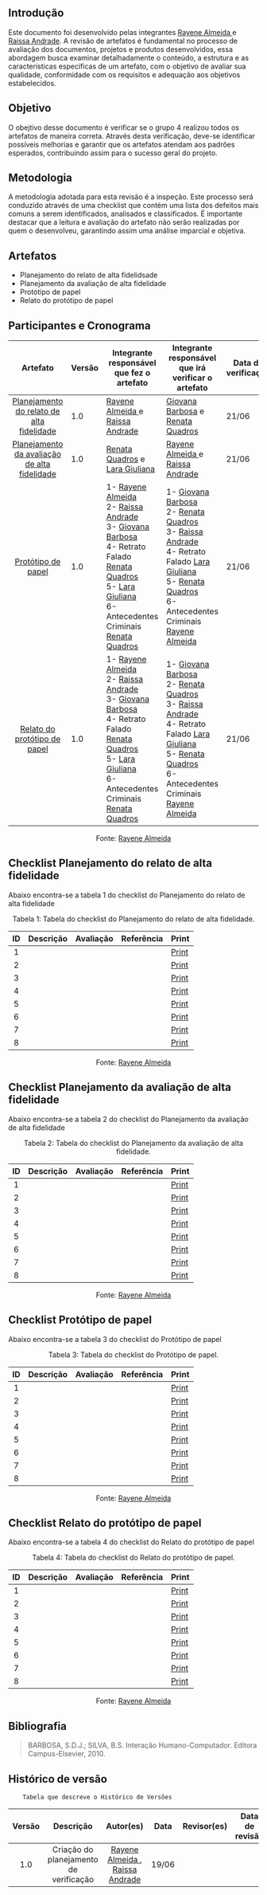## Introdução

Este documento foi desenvolvido pelas integrantes [Rayene Almeida ](https://github.com/rayenealmeida) e [Raissa Andrade](https://github.com/RaissaAndradeS). A revisão de artefatos é fundamental no processo de avaliação dos documentos, projetos e produtos desenvolvidos, essa abordagem busca examinar detalhadamente o conteúdo, a estrutura e as características específicas de um artefato, com o objetivo de avaliar sua qualidade, conformidade com os requisitos e adequação aos objetivos estabelecidos.

## Objetivo 
O obejtivo desse documento é verificar se o grupo 4 realizou todos os artefatos de maneira correta. Através desta verificação, deve-se identificar possíveis melhorias e garantir que os artefatos atendam aos padrões esperados, contribuindo assim para o sucesso geral do projeto.

## Metodologia
A metodologia adotada para esta revisão é a inspeção. Este processo será conduzido através de uma checklist que contém uma lista dos defeitos mais comuns a serem identificados, analisados e classificados. É importante destacar que a leitura e avaliação do artefato não serão realizadas por quem o desenvolveu, garantindo assim uma análise imparcial e objetiva.

## Artefatos

-   Planejamento do relato de alta fidelidsade
-   Planejamento da avaliação de alta fidelidade
-   Protótipo de papel
-   Relato do protótipo de papel

## Participantes e Cronograma

| Artefato | Versão | Integrante responsável que fez o artefato | Integrante responsável que irá verificar o artefato | Data da verificação | Resultado |
| :----------: | ---------- | ------------------------- | ------------------- | ----------- | ------------- |
| [Planejamento do relato de alta fidelidade](https://interacao-humano-computador.github.io/2024.1-PCDF/design/Nivel3/planejamento_relato/) | 1.0 |  [Rayene Almeida ](https://github.com/rayenealmeida) e [Raissa Andrade](https://github.com/RaissaAndradeS)  | [Giovana Barbosa](https://github.com/gio221) e [Renata Quadros](https://github.com/Renatinha28) | 21/06 | [Resultado](https://interacao-humano-computador.github.io/2024.1-PCDF/verificacao/verificacao/Etapa7/plan_relato_altafidelidade/) |
| [Planejamento da avaliação de alta fidelidade](https://interacao-humano-computador.github.io/2024.1-PCDF/design/Nivel3/planejamento_avaliação/) | 1.0 |[Renata Quadros](https://github.com/Renatinha28) e [Lara Giuliana](https://github.com/gravelylara)  | [Rayene Almeida ](https://github.com/rayenealmeida) e [Raissa Andrade](https://github.com/RaissaAndradeS)   | 21/06 | [Resultado](https://interacao-humano-computador.github.io/2024.1-PCDF/verificacao/verificacao/Etapa7/planej_avaliação_alta/) |
| [Protótipo de papel](https://interacao-humano-computador.github.io/2024.1-PCDF/design/Nivel1/storyboard/storyboard/) | 1.0 |1- [Rayene Almeida ](https://github.com/rayenealmeida) <br> 2- [Raissa Andrade](https://github.com/RaissaAndradeS) <br> 3- [Giovana Barbosa](https://github.com/gio221)<br> 4- Retrato Falado [Renata Quadros](https://github.com/Renatinha28) <br> 5- [Lara Giuliana](https://github.com/gravelylara) <br> 6- Antecedentes Criminais [Renata Quadros](https://github.com/Renatinha28) | 1- [Giovana Barbosa](https://github.com/gio221)<br> 2- [Renata Quadros](https://github.com/Renatinha28) <br> 3- [Raissa Andrade](https://github.com/RaissaAndradeS) <br> 4- Retrato Falado [Lara Giuliana](https://github.com/gravelylara) <br> 5- [Renata Quadros](https://github.com/Renatinha28) <br> 6- Antecedentes Criminais [Rayene Almeida ](https://github.com/rayenealmeida)  | 21/06 | [Resultado](https://interacao-humano-computador.github.io/2024.1-PCDF/verificacao/verificacao/Etapa7/prototipo_papel/) |
| [ Relato do protótipo de papel](https://interacao-humano-computador.github.io/2024.1-PCDF/design/Nivel2/prototipo_papel/relato_prototipo_papel/) | 1.0 |1- [Rayene Almeida ](https://github.com/rayenealmeida) <br> 2- [Raissa Andrade](https://github.com/RaissaAndradeS) <br> 3- [Giovana Barbosa](https://github.com/gio221)<br> 4- Retrato Falado [Renata Quadros](https://github.com/Renatinha28) <br> 5- [Lara Giuliana](https://github.com/gravelylara) <br> 6- Antecedentes Criminais [Renata Quadros](https://github.com/Renatinha28) |1- [Giovana Barbosa](https://github.com/gio221)<br> 2- [Renata Quadros](https://github.com/Renatinha28) <br> 3- [Raissa Andrade](https://github.com/RaissaAndradeS) <br> 4- Retrato Falado [Lara Giuliana](https://github.com/gravelylara) <br> 5- [Renata Quadros](https://github.com/Renatinha28) <br> 6- Antecedentes Criminais [Rayene Almeida ](https://github.com/rayenealmeida)   | 21/06 | [Resultado](https://interacao-humano-computador.github.io/2024.1-PCDF/verificacao/verificacao/Etapa7/relato_prototipo_papel/) |

<center> <p>Fonte: <a href="https://github.com/rayenealmeida">Rayene Almeida</a></p></center>


## Checklist Planejamento do relato de alta fidelidade
Abaixo encontra-se a tabela 1 do checklist do  Planejamento do relato de alta fidelidade


<center>Tabela 1: Tabela do checklist do  Planejamento do relato de alta fidelidade. </center> 

| ID | Descrição | Avaliação | Referência | Print |
| :----: | --------- | ---------- | ----------- | ------- |
| 1 | | | | [Print]() |
| 2 | | | | [Print]() |
| 3 | | | | [Print]() |
| 4 | | | | [Print]() |
| 5 | | | | [Print]() |
| 6 | | | | [Print]() |
| 7 | | | | [Print]() |
| 8 | | | | [Print]() |

<center> <p>Fonte: <a href="https://github.com/rayenealmeida">Rayene Almeida</a></p></center>


## Checklist Planejamento da avaliação de alta fidelidade
Abaixo encontra-se a tabela 2 do checklist do  Planejamento da avaliação de alta fidelidade


<center>Tabela 2: Tabela do checklist do  Planejamento da avaliação de alta fidelidade. </center> 


| ID | Descrição | Avaliação | Referência | Print |
| :----: | --------- | ---------- | ----------- | ------- |
| 1 | | | | [Print]() |
| 2 | | | | [Print]() |
| 3 | | | | [Print]() |
| 4 | | | | [Print]() |
| 5 | | | | [Print]() |
| 6 | | | | [Print]() |
| 7 | | | | [Print]() |
| 8 | | | | [Print]() |

<center> <p>Fonte: <a href="https://github.com/rayenealmeida">Rayene Almeida</a></p></center>


## Checklist Protótipo de papel
Abaixo encontra-se a tabela 3 do checklist do Protótipo de papel


<center>Tabela 3: Tabela do checklist do Protótipo de papel. </center> 


| ID | Descrição | Avaliação | Referência | Print |
| :----: | --------- | ---------- | ----------- | ------- |
| 1 | | | | [Print]() |
| 2 | | | | [Print]() |
| 3 | | | | [Print]() |
| 4 | | | | [Print]() |
| 5 | | | | [Print]() |
| 6 | | | | [Print]() |
| 7 | | | | [Print]() |
| 8 | | | | [Print]() |

<center> <p>Fonte: <a href="https://github.com/rayenealmeida">Rayene Almeida</a></p></center>


## Checklist Relato do protótipo de papel
Abaixo encontra-se a tabela 4 do checklist do Relato do protótipo de papel



<center>Tabela 4: Tabela do checklist do Relato do protótipo de papel. </center> 

| ID | Descrição | Avaliação | Referência | Print |
| :----: | --------- | ---------- | ----------- | ------- |
| 1 | | | | [Print]() |
| 2 | | | | [Print]() |
| 3 | | | | [Print]() |
| 4 | | | | [Print]() |
| 5 | | | | [Print]() |
| 6 | | | | [Print]() |
| 7 | | | | [Print]() |
| 8 | | | | [Print]() |

<center> <p>Fonte: <a href="https://github.com/rayenealmeida">Rayene Almeida</a></p></center>



## Bibliografia
> BARBOSA, S.D.J.; SILVA, B.S. Interação Humano-Computador. Editora Campus-Elsevier, 2010.




## Histórico de versão
        Tabela que descreve o Histórico de Versões
|     Versão       |     Descrição      |      Autor(es)      | Data           |  Revisor(es)          |Data de revisão|
| :----------------------------------------------------------: | :-------------------------------: | :-------------------------------------------------: | :-------------------------------: |  :-------------------------------: | :-------------------------------: |
| 1.0 |  Criação do planejamento de verificação | [Rayene Almeida ](https://github.com/rayenealmeida), [Raissa Andrade](https://github.com/RaissaAndradeS)   | 19/06 |   |  |
